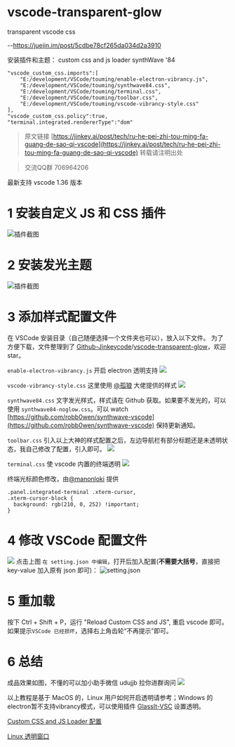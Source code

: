 # vscode-transparent-glow
transparent vscode css

--https://juejin.im/post/5cdbe78cf265da034d2a3910

安装插件和主题：
custom css and js loader
synthWave '84

    "vscode_custom_css.imports":[
        "E:/development/VSCode/touming/enable-electron-vibrancy.js",
        "E:/development/VSCode/touming/synthwave84.css",
        "E:/development/VSCode/touming/terminal.css",
        "E:/development/VSCode/touming/toolbar.css",
        "E:/development/VSCode/touming/vscode-vibrancy-style.css"
    ],
    "vscode_custom_css.policy":true,
    "terminal.integrated.rendererType":"dom"


> 原文链接 [https://jinkey.ai/post/tech/ru-he-pei-zhi-tou-ming-fa-guang-de-sao-qi-vscode](https://jinkey.ai/post/tech/ru-he-pei-zhi-tou-ming-fa-guang-de-sao-qi-vscode)
转载请注明出处

> 交流QQ群 706964206

最新支持 vscode 1.36 版本

# 1 安装自定义 JS 和 CSS 插件
![插件截图](https://upload-images.jianshu.io/upload_images/854231-b2e5e95d9c7571a2.png?imageMogr2/auto-orient/strip%7CimageView2/2/w/1240)

# 2 安装发光主题
![插件截图](https://upload-images.jianshu.io/upload_images/854231-01920da488773df2.png?imageMogr2/auto-orient/strip%7CimageView2/2/w/1240)


# 3 添加样式配置文件
在 VSCode 安装目录（自己随便选择一个文件夹也可以），放入以下文件。
为了方便下载，文件整理到了 [Github-Jinkeycode](https://github.com/Jinkeycode)/[vscode-transparent-glow](https://github.com/Jinkeycode/vscode-transparent-glow)，欢迎 star。


`enable-electron-vibrancy.js`
开启 electron 透明支持
![](https://upload-images.jianshu.io/upload_images/854231-bd77f033703fcede.png?imageMogr2/auto-orient/strip%7CimageView2/2/w/1240)

`vscode-vibrancy-style.css`
这里使用 [@孤狼](https://blog.evolify.cn/) 大佬提供的样式
![](https://upload-images.jianshu.io/upload_images/854231-fcefef968258caf0.png?imageMogr2/auto-orient/strip%7CimageView2/2/w/1240)

`synthwave84.css`
文字发光样式，样式请在 Github 获取。如果要不发光的，可以使用 `synthwave84-noglow.css`。可以 watch [https://github.com/robb0wen/synthwave-vscode](https://github.com/robb0wen/synthwave-vscode) 保持更新通知。

`toolbar.css`
引入以上大神的样式配置之后，左边导航栏有部分标题还是未透明状态，我自己修改了配置，引入即可。
![](https://upload-images.jianshu.io/upload_images/854231-448a8c07397595fd.png?imageMogr2/auto-orient/strip%7CimageView2/2/w/1240)

`terminal.css`
使 vscode 内置的终端透明
![](http://upload-images.jianshu.io/upload_images/854231-4e961151a1a22352?imageMogr2/auto-orient/strip%7CimageView2/2/w/1240)

终端光标颜色修改，由[@manonloki](www.manonloki.com) 提供
```
.panel.integrated-terminal .xterm-cursor,
.xterm-cursor-block {
  background: rgb(210, 0, 252) !important;
}
```

# 4 修改 VSCode 配置文件
![](https://upload-images.jianshu.io/upload_images/854231-fbd4da9e499e6c4b.png?imageMogr2/auto-orient/strip%7CimageView2/2/w/1240)
点击上图 `在 setting.json 中编辑`，打开后加入配置(**不需要大括号**，直接把 key-value 加入原有 json 即可)：
![setting.json](http://upload-images.jianshu.io/upload_images/854231-50272ef5974e1d00?imageMogr2/auto-orient/strip%7CimageView2/2/w/1240)

# 5 重加载
按下 Ctrl + Shift + P，运行 "Reload Custom CSS and JS", 重启 vscode 即可。如果提示`VSCode 已经损坏`，选择右上角齿轮“不再提示”即可。

# 6 总结
成品效果如图，不懂的可以加小助手微信 udujjb 拉你进群询问
![](https://upload-images.jianshu.io/upload_images/854231-203ae82f1544bf0f.png?imageMogr2/auto-orient/strip%7CimageView2/2/w/1240)

以上教程是基于 MacOS 的，Linux 用户如何开启透明请参考；Windows 的electron暂不支持vibrancy模式，可以使用插件 [GlassIt-VSC](https://marketplace.visualstudio.com/items?itemName=s-nlf-fh.glassit) 设置透明。

[Custom CSS and JS Loader 配置](https://github.com/be5invis/vscode-custom-css#getting-started)

[Linux 透明窗口](https://github.com/sergei-dyshel/vscode/blob/master/README.fork.md)


